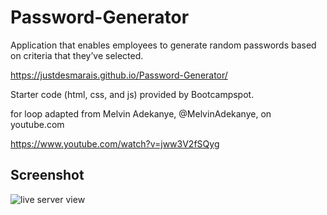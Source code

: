 # Password-Generator

Application that enables employees to generate random passwords based on criteria that they’ve selected.

https://justdesmarais.github.io/Password-Generator/

Starter code (html, css, and js) provided by Bootcampspot.

for loop adapted from Melvin Adekanye, @MelvinAdekanye, on youtube.com

https://www.youtube.com/watch?v=jww3V2fSQyg

## Screenshot


![live server view](./Assets/Develop/password_screenshot.png)